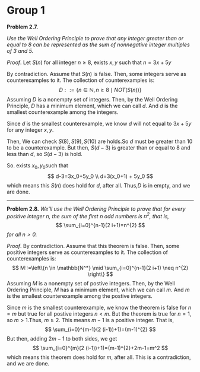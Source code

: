 # Group 1



**Problem 2.7.**

*Use the Well Ordering Principle to prove that any integer greater than or equal to 8 can be represented as the sum of nonnegative integer multiples of 3 and 5.*



$Proof.$  Let $S(n)$ for all integer $n≥8$, exists $x,y$ such that $n=3x+5y$

By contradiction. Assume that $S(n)$ is false. Then, some  integers serve as counterexamples to it. The collection of counterexamples is:
$$
D::=\left\{n \in \mathbb{N}, n≥8 \mid NOT(S(n))\right\}
$$
Assuming  $D$  is a nonempty set of  integers. Then, by the Well Ordering Principle, $D$ has a minimum element, which we can call $d$.  And $d$ is the smallest counterexample among the integers. 

Since $d$ is the smallest counterexample, we know $d$ will not equal to $3x+5y$  for any integer $x,y$.

Then, We can check $S(8), S(9), S(10)$ are holds.So $d$ must be greater than 10 to be a counterexample. But then,  $S(d-3)$ is greater than or equal to 8 and less than $d$, so $S(d-3)$ is hold.

So. exists $x_0,y_0$​ such that 
$$
d-3=3x_0+5y_0 \\ d=3(x_0+1) + 5y_0
$$
which means this $S(n)$ does hold for $d$, after all. Thus,$D$ is in empty, and we are done.





***

**Problem 2.8.**
*We'll use the Well Ordering Principle to prove that for every positive integer $n$, the sum of the first $n$ odd numbers is $n^{2}$, that is,*
$$
\sum_{i=0}^{n-1}(2 i+1)=n^{2}
$$
*for all $n>0$.*



$Proof.$    By contradiction. Assume that this theorem is false. Then, some positive integers serve as counterexamples to it. The collection of counterexamples is:
$$
M::=\left\{n \in \mathbb{N^*} \mid \sum_{i=0}^{n-1}(2 i+1) \neq n^{2} \right\}
$$
Assuming  $M$  is a nonempty set of postive integers. Then, by the Well Ordering Principle, $M$ has a minimum element, which we can call $m$.  And $m$ is the smallest counterexample among the postive integers. 

Since $m$ is the smallest counterexample, we know the theorem is false for $n=m$ but true for all postive integers $n<m$. But the theorem  is true for $n=1$, so $m>1$.Thus, $m≥2$. This  means $m-1$ is a positive integer. That is,
$$
\sum_{i=0}^{m-1}(2 (i-1))+1)=(m-1)^{2}
$$
But then, adding $2m-1$ to both sides, we get
$$
\sum_{i=0}^{m}(2 (i-1))+1)=(m-1)^{2}+2m-1=m^2
$$
which means this theorem does hold for $m$, after all. This is a contradiction, and we are done.


